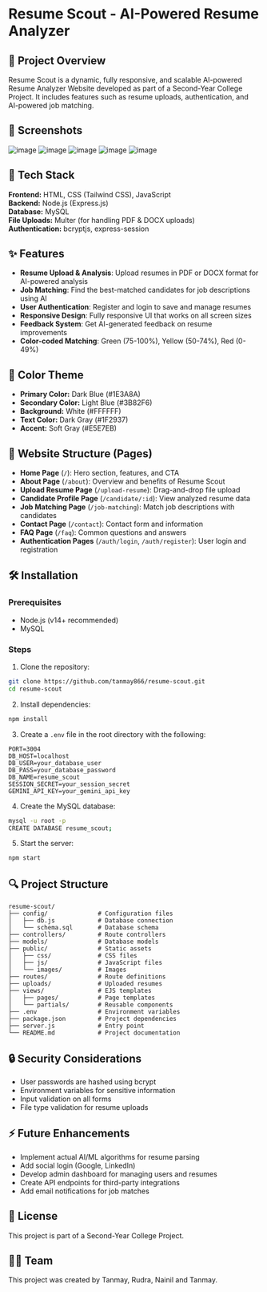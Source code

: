 # Resume Scout - AI-Powered Resume Analyzer

## 🚀 Project Overview
Resume Scout is a dynamic, fully responsive, and scalable AI-powered Resume Analyzer Website developed as part of a Second-Year College Project. It includes features such as resume uploads, authentication, and AI-powered job matching.

## 📸 Screenshots
![image](https://github.com/user-attachments/assets/16476c0c-9e94-4248-a2a7-e93850555911)
![image](https://github.com/user-attachments/assets/bcc25d08-8705-46c2-a1f9-70773d0caaf9)
![image](https://github.com/user-attachments/assets/ff008df0-7155-4966-b3dd-c3e44cb1b2df)
![image](https://github.com/user-attachments/assets/e7e44e2e-754e-47bc-88f0-c1d852f087f9)
![image](https://github.com/user-attachments/assets/b51b5604-dea9-4b30-888f-c620fbf729c8)






## 🔹 Tech Stack
**Frontend:** HTML, CSS (Tailwind CSS), JavaScript  
**Backend:** Node.js (Express.js)  
**Database:** MySQL  
**File Uploads:** Multer (for handling PDF & DOCX uploads)  
**Authentication:** bcryptjs, express-session  

## ✨ Features
- **Resume Upload & Analysis**: Upload resumes in PDF or DOCX format for AI-powered analysis
- **Job Matching**: Find the best-matched candidates for job descriptions using AI
- **User Authentication**: Register and login to save and manage resumes
- **Responsive Design**: Fully responsive UI that works on all screen sizes
- **Feedback System**: Get AI-generated feedback on resume improvements
- **Color-coded Matching**: Green (75-100%), Yellow (50-74%), Red (0-49%)

## 🎨 Color Theme
- **Primary Color:** Dark Blue (#1E3A8A)
- **Secondary Color:** Light Blue (#3B82F6)
- **Background:** White (#FFFFFF)
- **Text Color:** Dark Gray (#1F2937)
- **Accent:** Soft Gray (#E5E7EB)

## 📌 Website Structure (Pages)
- **Home Page** (`/`): Hero section, features, and CTA
- **About Page** (`/about`): Overview and benefits of Resume Scout
- **Upload Resume Page** (`/upload-resume`): Drag-and-drop file upload
- **Candidate Profile Page** (`/candidate/:id`): View analyzed resume data
- **Job Matching Page** (`/job-matching`): Match job descriptions with candidates
- **Contact Page** (`/contact`): Contact form and information
- **FAQ Page** (`/faq`): Common questions and answers
- **Authentication Pages** (`/auth/login`, `/auth/register`): User login and registration

## 🛠️ Installation

### Prerequisites
- Node.js (v14+ recommended)
- MySQL

### Steps
1. Clone the repository:
```bash
git clone https://github.com/tanmay866/resume-scout.git
cd resume-scout
```

2. Install dependencies:
```bash
npm install
```

3. Create a `.env` file in the root directory with the following:
```
PORT=3004
DB_HOST=localhost
DB_USER=your_database_user
DB_PASS=your_database_password
DB_NAME=resume_scout
SESSION_SECRET=your_session_secret
GEMINI_API_KEY=your_gemini_api_key
```

4. Create the MySQL database:
```bash
mysql -u root -p
CREATE DATABASE resume_scout;
```

5. Start the server:
```bash
npm start
```

## 🔍 Project Structure
```
resume-scout/
├── config/              # Configuration files
│   ├── db.js            # Database connection
│   └── schema.sql       # Database schema
├── controllers/         # Route controllers
├── models/              # Database models
├── public/              # Static assets
│   ├── css/             # CSS files
│   ├── js/              # JavaScript files
│   └── images/          # Images
├── routes/              # Route definitions
├── uploads/             # Uploaded resumes
├── views/               # EJS templates
│   ├── pages/           # Page templates
│   └── partials/        # Reusable components
├── .env                 # Environment variables
├── package.json         # Project dependencies
├── server.js            # Entry point
└── README.md            # Project documentation
```

## 🔒 Security Considerations
- User passwords are hashed using bcrypt
- Environment variables for sensitive information
- Input validation on all forms
- File type validation for resume uploads

## ⚡ Future Enhancements
- Implement actual AI/ML algorithms for resume parsing
- Add social login (Google, LinkedIn)
- Develop admin dashboard for managing users and resumes
- Create API endpoints for third-party integrations
- Add email notifications for job matches

## 📄 License
This project is part of a Second-Year College Project.

## 👨‍💻 Team
This project was created by Tanmay, Rudra, Nainil and Tanmay.

